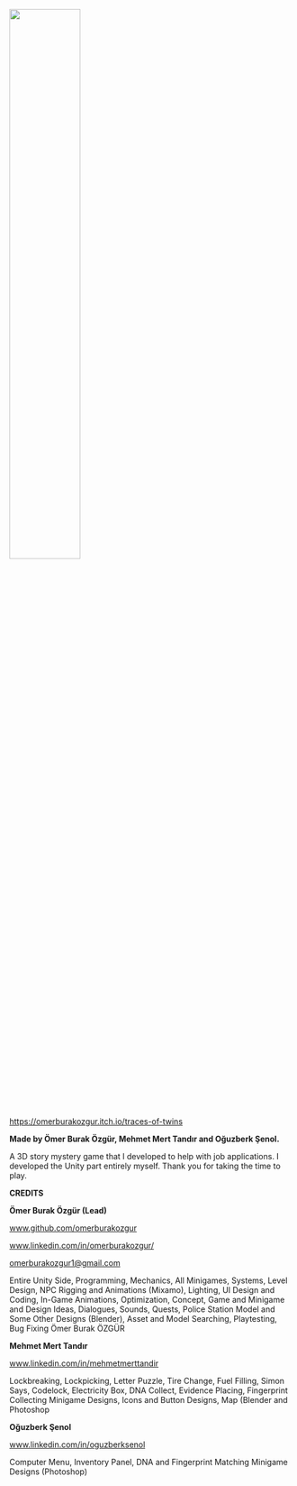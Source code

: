[<img src="https://img.youtube.com/vi/q1c7BIsLqdY/maxresdefault.jpg" width="50%">](https://youtu.be/q1c7BIsLqdY "Press The Attack Gameplay")

https://omerburakozgur.itch.io/traces-of-twins

**Made by  Ömer Burak Özgür, Mehmet Mert Tandır and Oğuzberk Şenol.**

A 3D story mystery game that I developed to help with job applications. I developed the Unity part entirely myself. Thank you for taking the time to play.

**CREDITS**

**Ömer Burak Özgür (Lead)**

www.github.com/omerburakozgur

www.linkedin.com/in/omerburakozgur/ 

omerburakozgur1@gmail.com

Entire Unity Side, Programming, Mechanics, All Minigames, Systems, Level Design, NPC Rigging and Animations (Mixamo), Lighting, UI Design and Coding, In-Game Animations, Optimization, Concept, Game and Minigame and Design Ideas, Dialogues, Sounds, Quests, Police Station Model and Some Other Designs (Blender), Asset and Model Searching, Playtesting, Bug Fixing Ömer Burak ÖZGÜR

**Mehmet Mert Tandır**

www.linkedin.com/in/mehmetmerttandir

Lockbreaking, Lockpicking, Letter Puzzle, Tire Change, Fuel Filling, Simon Says, Codelock, Electricity Box, DNA Collect, Evidence Placing, Fingerprint Collecting Minigame Designs, Icons and Button Designs, Map (Blender and Photoshop

**Oğuzberk Şenol**

www.linkedin.com/in/oguzberksenol

Computer Menu, Inventory Panel, DNA and Fingerprint Matching Minigame Designs (Photoshop)
